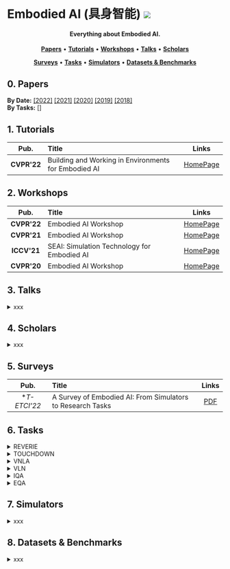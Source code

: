 # Embodied AI (具身智能) ![](https://visitor-badge.glitch.me/badge?page_id=putao537.Awesome-Embodied-AI)

<h4 align="center">Everything about Embodied AI.</h4>

<p align="center">
  <strong><a href="#0">Papers</a></strong> •
  <strong><a href="#1">Tutorials</a></strong> •
  <strong><a href="#2">Workshops</a></strong> •
  <strong><a href="#3">Talks</a></strong> •
  <strong><a href="#4">Scholars</a></strong>
</p>

<p align="center">
  <strong><a href="#5">Surveys</a></strong> •
  <strong><a href="#6">Tasks</a></strong> •
  <strong><a href="#7">Simulators</a></strong> •
  <strong><a href="#8">Datasets & Benchmarks</a></strong>
</p>


<h2 id="0">0. Papers</h2>

**By Date:** [[2022]](Papers/2022.md) [[2021]](Papers/2021.md) [[2020]](Papers/2020.md) [[2019]](Papers/2019.md) [[2018]](Papers/2018.md)    
**By Tasks:** []

<h2 id="1">1. Tutorials</h2>

|  **Pub.**  | **Title**                                                    |                          **Links**                           |
| :--------: | :----------------------------------------------------------- | :----------------------------------------------------------: |
| **CVPR'22** | Building and Working in Environments for Embodied AI | [HomePage](https://ai-workshops.github.io/building-and-working-in-environments-for-embodied-ai-cvpr-2022/) |


<h2 id="2">2. Workshops</h2>

|  **Pub.**  | **Title**                                                    |                          **Links**                           |
| :--------: | :----------------------------------------------------------- | :----------------------------------------------------------: |
| **CVPR'22** | Embodied AI Workshop | [HomePage](https://embodied-ai.org/) |
| **CVPR'21** | Embodied AI Workshop | [HomePage](https://embodied-ai.org/cvpr2021) |
| **ICCV'21** | SEAI: Simulation Technology for Embodied AI | [HomePage](https://iccv21-seai.github.io/) |
| **CVPR'20** | Embodied AI Workshop | [HomePage](https://embodied-ai.org/cvpr2020) |


<h2 id="3">3. Talks</h2>

<details>
  <summary> xxx </summary>
  
  ### 2022
|  **Pub.**  | **Title**                                                    |                          **Links**                           |
| :--------: | :----------------------------------------------------------- | :----------------------------------------------------------: |
| **TPAMI** | **[xxx]** xxxx | [PDF](xxx) |

</details>


<h2 id="4">4. Scholars</h2>

<details>
  <summary> xxx </summary>
  
  ### 2022
|  **Pub.**  | **Title**                                                    |                          **Links**                           |
| :--------: | :----------------------------------------------------------- | :----------------------------------------------------------: |
| **TPAMI** | **[xxx]** xxxx | [PDF](xxx) |

</details>


<h2 id="5">5. Surveys</h2>

|  **Pub.**  | **Title**                                                    |                          **Links**                           |
| :--------: | :----------------------------------------------------------- | :----------------------------------------------------------: |
| **T-ETCI'22* | A Survey of Embodied AI: From Simulators to Research Tasks | [PDF]([xxx](https://arxiv.org/abs/2103.04918)) |


<h2 id="6">6. Tasks</h2>

<details>
  <summary> REVERIE </summary>  
  
  From "REVERIE: Remote Embodied Visual Referring Expression in Real Indoor Environments" (CVPR 2020, [PDF](https://arxiv.org/abs/1904.10151)).  
  
  **REVERIE** requires an intelligent agent to correctly localize a remote target object (can not be observed at starting location) specified by a concise high-level natural language instruction.
  
</details>

<details>
  <summary> TOUCHDOWN </summary>  
  
  From "TOUCHDOWN: Natural Language Navigation and Spatial Reasoning in Visual Street Environments" (CVPR 2019, [PDF](https://arxiv.org/abs/1811.12354)).  
  
  **TOUCHDOWN** requires an agent to first follow navigation instructions in a real-life visual urban environment, and then identify a location described in natural language to find a hidden object at the goal position.
  
</details>

<details>
  <summary> VNLA </summary>  
  
  From "Vision-based Navigation with Language-based Assistance via Imitation Learning with Indirect Intervention" (CVPR 2019, [PDF](https://arxiv.org/abs/1812.04155)).  
  
  **VNLA** requires an embodied agent to follow natural language instructions to navigate from a starting pose to a goal location.   
  
</details>

<details>
  <summary> VLN </summary>  
  
  From "Vision-and-Language Navigation: Interpreting visually-grounded navigation instructions in real environments" (CVPR 2018, [PDF](https://arxiv.org/abs/1711.07280)).  
  
  **VLN** requires an embodied agent to follow natural language instructions to navigate from a starting pose to a goal location.  
  
</details>

<details>
  <summary> IQA </summary>  
  
  From "IQA: Visual Question Answering in Interactive Environments" (CVPR 2018, [PDF](https://arxiv.org/abs/1712.03316)).  
  
  **IQA** puts an intelligent agent at random location in a 3D environment and asked a question. This task requires an agent to navigate around the scene, acquire visual understanding of scene elements, interact with objects (e.g. open refrigerators) and plan for a series of actions conditioned on the question.
  
</details>

<details>
  <summary> EQA </summary>  
  
  From "Embodied Question Answering" (CVPR 2018, [PDF](https://arxiv.org/abs/1711.11543)).  
  
  **EQA** puts an intelligent agent at random location in a 3D environment and asked a question. The agent must first intelligently navigate to explore the environment, gather necessary visual information through first-person (egocentric) vision, and then answer the question.  
  
</details>


<h2 id="7">7. Simulators</h2>

<details>
  <summary> xxx </summary>
  
  ### 2022
|  **Pub.**  | **Title**                                                    |                          **Links**                           |
| :--------: | :----------------------------------------------------------- | :----------------------------------------------------------: |
| **TPAMI** | **[xxx]** xxxx | [PDF](xxx) |

</details>


<h2 id="8">8. Datasets & Benchmarks</h2>

<details>
  <summary> xxx </summary>
  
  ### 2022
|  **Pub.**  | **Title**                                                    |                          **Links**                           |
| :--------: | :----------------------------------------------------------- | :----------------------------------------------------------: |
| **TPAMI** | **[xxx]** xxxx | [PDF](xxx) |

</details>
